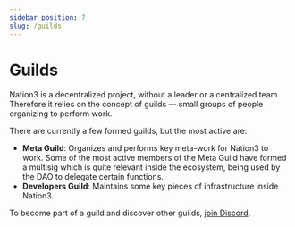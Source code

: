```yaml
---
sidebar_position: 7
slug: /guilds
---
```


# Guilds

Nation3 is a decentralized project, without a leader or a centralized team.
Therefore it relies on the concept of guilds — small groups of people organizing to perform work.

There are currently a few formed guilds, but the most active are:

- **Meta Guild**: Organizes and performs key meta-work for Nation3 to work. Some of the most active members of the Meta Guild have formed a multisig which is quite relevant inside the ecosystem, being used by the DAO to delegate certain functions.
- **Developers Guild**: Maintains some key pieces of infrastructure inside Nation3.

To become part of a guild and discover other guilds, [join Discord](https://discord.gg/nation3-690584551239581708).
